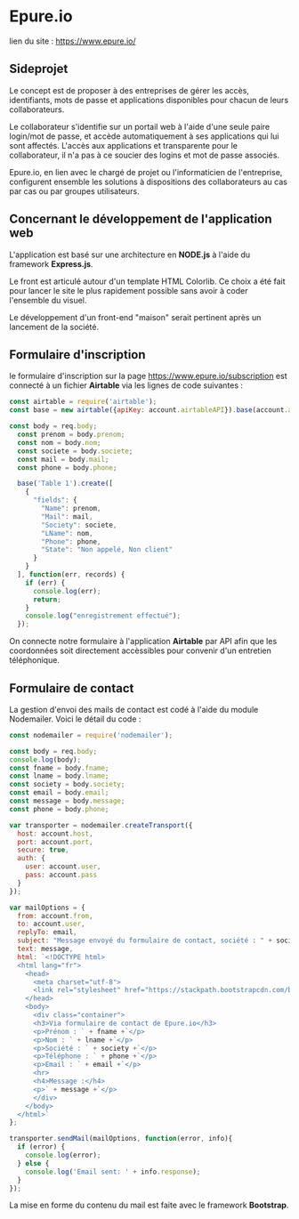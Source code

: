 
# Epure.io

lien du site : https://www.epure.io/
## Sideprojet

Le concept est de proposer à des entreprises de gérer les accès, identifiants, mots de passe et applications disponibles pour chacun de leurs collaborateurs.

Le collaborateur s'identifie sur un portail web à l'aide d'une seule paire login/mot de passe, et accède automatiquement à ses applications qui lui sont affectés. L'accès aux applications et transparente pour le collaborateur, il n'a pas à ce soucier des logins et mot de passe associés.

Epure.io, en lien avec le chargé de projet ou l'informaticien de l'entreprise, configurent ensemble les solutions à dispositions des collaborateurs au cas par cas ou par groupes utilisateurs.

## Concernant le développement de l'application web

L'application est basé sur une architecture en __NODE.js__ à l'aide du framework __Express.js__.

Le front est articulé autour d'un template HTML Colorlib. Ce choix a été fait pour lancer le site le plus rapidement possible sans avoir à coder l'ensemble du visuel.

Le développement d'un front-end "maison" serait pertinent après un lancement de la société.

## Formulaire d'inscription

le formulaire d'inscription sur la page https://www.epure.io/subscription est connecté à un fichier __Airtable__ via les lignes de code suivantes :

```javascript
const airtable = require('airtable');
const base = new airtable({apiKey: account.airtableAPI}).base(account.airtableBase);

const body = req.body;
  const prenom = body.prenom;
  const nom = body.nom;
  const societe = body.societe;
  const mail = body.mail;
  const phone = body.phone;

  base('Table 1').create([
    {
      "fields": {
        "Name": prenom,
        "Mail": mail,
        "Society": societe,
        "LName": nom,
        "Phone": phone,
        "State": "Non appelé, Non client"
      }
    }
  ], function(err, records) {
    if (err) {
      console.log(err);
      return;
    }
    console.log("enregistrement effectué");
  });
  ```
  On connecte notre formulaire à l'application __Airtable__ par API afin que les coordonnées soit directement accèssibles pour convenir d'un entretien téléphonique.

  ## Formulaire de contact

  La gestion d'envoi des mails de contact est codé à l'aide du module Nodemailer. Voici le détail du code :

  ```javascript
  const nodemailer = require('nodemailer');

  const body = req.body;
  console.log(body);
  const fname = body.fname;
  const lname = body.lname;
  const society = body.society;
  const email = body.email;
  const message = body.message;
  const phone = body.phone;

  var transporter = nodemailer.createTransport({
    host: account.host,
    port: account.port,
    secure: true,
    auth: {
      user: account.user,
      pass: account.pass
    }
  });

  var mailOptions = {
    from: account.from,
    to: account.user,
    replyTo: email,
    subject: "Message envoyé du formulaire de contact, société : " + society,
    text: message,
    html: `<!DOCTYPE html>
    <html lang="fr">
      <head>
        <meta charset="utf-8">
        <link rel="stylesheet" href="https://stackpath.bootstrapcdn.com/bootstrap/4.4.1/css/bootstrap.min.css" integrity="sha384-Vkoo8x4CGsO3+Hhxv8T/Q5PaXtkKtu6ug5TOeNV6gBiFeWPGFN9MuhOf23Q9Ifjh" crossorigin="anonymous">
      </head>
      <body>
        <div class="container">
        <h3>Via formulaire de contact de Epure.io</h3>
        <p>Prénom : ` + fname +`</p>
        <p>Nom : ` + lname +`</p>
        <p>Société : ` + society +`</p>
        <p>Téléphone : ` + phone +`</p>
        <p>Email : ` + email +`</p>
        <hr>
        <h4>Message :</h4>
        <p>` + message +`</p>
        </div>
      </body>
    </html>`
  };

  transporter.sendMail(mailOptions, function(error, info){
    if (error) {
      console.log(error);
    } else {
      console.log('Email sent: ' + info.response);
    }
  });
  ```
  La mise en forme du contenu du mail est faite avec le framework __Bootstrap__.
